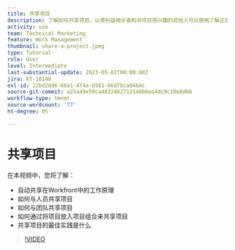 ```yaml
---
title: 共享项目
description: 了解如何共享项目，以便利益相关者和对项目感兴趣的其他人可以使用了解正在完成的工作 [!DNL  Workfront].
activity: use
team: Technical Marketing
feature: Work Management
thumbnail: share-a-project.jpeg
type: Tutorial
role: User
level: Intermediate
last-substantial-update: 2023-05-02T00:00:00Z
jira: KT-10148
exl-id: 22bd2dd6-68a1-4f4e-b581-66dfbca0464c
source-git-commit: a25a49e59ca483246271214886ea4dc9c10e8d66
workflow-type: tm+mt
source-wordcount: '77'
ht-degree: 0%

---
```


# 共享项目

在本视频中，您将了解：

* 自动共享在Workfront中的工作原理
* 如何与人员共享项目
* 如何与团队共享项目
* 如何通过将项目放入项目组合来共享项目
* 共享项目的最佳实践是什么

>[!VIDEO](https://video.tv.adobe.com/v/3418904/?quality=12&learn=on)
